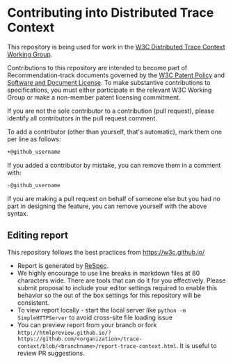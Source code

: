 # Contributing into Distributed Trace Context

This repository is being used for work in the [W3C Distributed Trace Context
Working Group](https://www.w3.org/community/trace-context/).

Contributions to this repository are intended to become part of
Recommendation-track documents governed by the [W3C Patent
Policy](https://www.w3.org/Consortium/Patent-Policy/) and [Software and Document
License](https://www.w3.org/Consortium/Legal/copyright-software). To make
substantive contributions to specifications, you must either participate in the
relevant W3C Working Group or make a non-member patent licensing commitment.

If you are not the sole contributor to a contribution (pull request), please
identify all contributors in the pull request comment.

To add a contributor (other than yourself, that's automatic), mark them one per
line as follows:

``` bash
+@github_username
```

If you added a contributor by mistake, you can remove them in a comment with:

``` bash
-@github_username
```

If you are making a pull request on behalf of someone else but you had no part
in designing the feature, you can remove yourself with the above syntax.

## Editing report

This repository follows the best practices from https://w3c.github.io/

- Report is generated by [ReSpec](https://github.com/w3c/respec/wiki).
- We highly encourage to use line breaks in markdown files at 80 characters
  wide. There are tools that can do it for you effectively. Please submit
  proposal to include your editor settings required to enable this behavior so
  the out of the box settings for this repository will be consistent.
- To view report locally - start the local server like `python -m
  SimpleHTTPServer` to avoid cross-site file loading issue
- You can preview report from your branch or fork
  `http://htmlpreview.github.io/?https://github.com/<organization>/trace-context/blob/<branchname>/report-trace-context.html`.
  It is useful to review PR suggestions.

